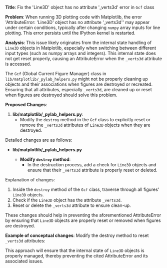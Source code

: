 **Title**: Fix the 'Line3D' object has no attribute '_verts3d' error in `Gcf` class

**Problem**: 
When running 3D plotting code with Matplotlib, the error 'AttributeError: 'Line3D' object has no attribute '_verts3d'' may appear under certain conditions, typically after changing `numpy` array inputs for line plotting. This error persists until the IPython kernel is restarted.

**Analysis**: 
This issue likely originates from the internal state handling of `Line3D` objects in Matplotlib, especially when switching between different input types (such as numpy arrays and integers). This internal state does not get reset properly, causing an AttributeError when the `_verts3d` attribute is accessed.

The `Gcf` (Global Current Figure Manager) class in `lib/matplotlib/_pylab_helpers.py` might not be properly cleaning up objects and their associations when figures are destroyed or recreated. Ensuring that all attributes, especially `_verts3d`, are cleaned up or reset when figures are destroyed should solve this problem.

**Proposed Changes**:
1. **lib/matplotlib/_pylab_helpers.py**:
   - Modify the `destroy` method in the `Gcf` class to explicitly reset or remove the `_verts3d` attributes of `Line3D` objects when they are destroyed.

Detailed changes are as follows:

- **lib/matplotlib/_pylab_helpers.py**

  - **Modify `destroy` method**:
    - In the destruction process, add a check for `Line3D` objects and ensure that their `_verts3d` attribute is properly reset or deleted.

Explanation of changes:
1. Inside the `destroy` method of the `Gcf` class, traverse through all figures' `Line3D` objects.
2. Check if the `Line3D` object has the attribute `_verts3d`.
3. Reset or delete the `_verts3d` attribute to ensure clean-up.

These changes should help in preventing the aforementioned AttributeError by ensuring that `Line3D` objects are properly reset or removed when figures are destroyed.

**Example of conceptual changes**:
Modify the destroy method to reset `_verts3d` attributes:



This approach will ensure that the internal state of `Line3D` objects is properly managed, thereby preventing the cited AttributeError and its associated issues.